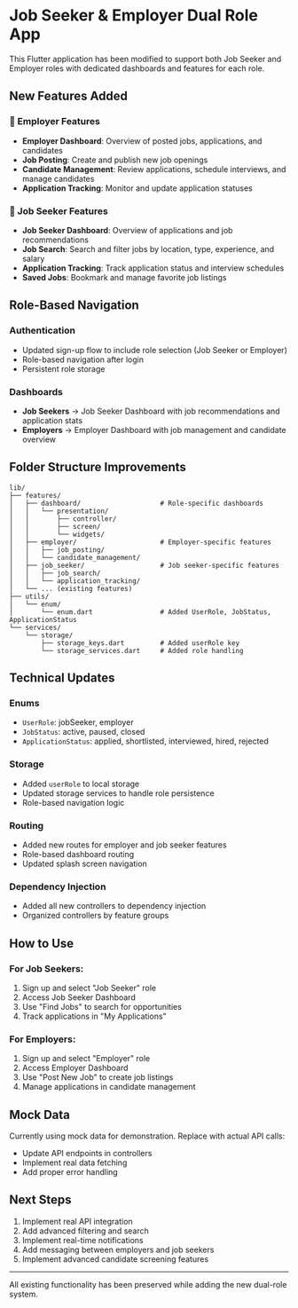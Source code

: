 # Job Seeker & Employer Dual Role App

This Flutter application has been modified to support both Job Seeker and Employer roles with dedicated dashboards and features for each role.

## New Features Added

### 🏢 Employer Features
- **Employer Dashboard**: Overview of posted jobs, applications, and candidates
- **Job Posting**: Create and publish new job openings
- **Candidate Management**: Review applications, schedule interviews, and manage candidates
- **Application Tracking**: Monitor and update application statuses

### 👤 Job Seeker Features  
- **Job Seeker Dashboard**: Overview of applications and job recommendations
- **Job Search**: Search and filter jobs by location, type, experience, and salary
- **Application Tracking**: Track application status and interview schedules
- **Saved Jobs**: Bookmark and manage favorite job listings

## Role-Based Navigation

### Authentication
- Updated sign-up flow to include role selection (Job Seeker or Employer)
- Role-based navigation after login
- Persistent role storage

### Dashboards
- **Job Seekers** → Job Seeker Dashboard with job recommendations and application stats
- **Employers** → Employer Dashboard with job management and candidate overview

## Folder Structure Improvements

```
lib/
├── features/
│   ├── dashboard/                    # Role-specific dashboards
│   │   └── presentation/
│   │       ├── controller/
│   │       ├── screen/
│   │       └── widgets/
│   ├── employer/                     # Employer-specific features
│   │   ├── job_posting/
│   │   └── candidate_management/
│   ├── job_seeker/                   # Job seeker-specific features
│   │   ├── job_search/
│   │   └── application_tracking/
│   └── ... (existing features)
├── utils/
│   └── enum/
│       └── enum.dart                 # Added UserRole, JobStatus, ApplicationStatus
└── services/
    └── storage/
        ├── storage_keys.dart         # Added userRole key
        └── storage_services.dart     # Added role handling
```

## Technical Updates

### Enums
- `UserRole`: jobSeeker, employer
- `JobStatus`: active, paused, closed  
- `ApplicationStatus`: applied, shortlisted, interviewed, hired, rejected

### Storage
- Added `userRole` to local storage
- Updated storage services to handle role persistence
- Role-based navigation logic

### Routing
- Added new routes for employer and job seeker features
- Role-based dashboard routing
- Updated splash screen navigation

### Dependency Injection
- Added all new controllers to dependency injection
- Organized controllers by feature groups

## How to Use

### For Job Seekers:
1. Sign up and select "Job Seeker" role
2. Access Job Seeker Dashboard
3. Use "Find Jobs" to search for opportunities
4. Track applications in "My Applications"

### For Employers:
1. Sign up and select "Employer" role  
2. Access Employer Dashboard
3. Use "Post New Job" to create job listings
4. Manage applications in candidate management

## Mock Data
Currently using mock data for demonstration. Replace with actual API calls:
- Update API endpoints in controllers
- Implement real data fetching
- Add proper error handling

## Next Steps
1. Implement real API integration
2. Add advanced filtering and search
3. Implement real-time notifications
4. Add messaging between employers and job seekers
5. Implement advanced candidate screening features

---

All existing functionality has been preserved while adding the new dual-role system.